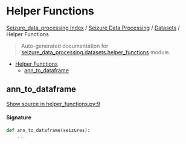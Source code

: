# Helper Functions

[Seizure_data_processing Index](../../README.md#seizure_data_processing-index) /
[Seizure Data Processing](../index.md#seizure-data-processing) /
[Datasets](./index.md#datasets) /
Helper Functions

> Auto-generated documentation for [seizure_data_processing.datasets.helper_functions](https://github.com/sderooij/seizure_data_processing/blob/main/seizure_data_processing/datasets/helper_functions.py) module.

- [Helper Functions](#helper-functions)
  - [ann_to_dataframe](#ann_to_dataframe)

## ann_to_dataframe

[Show source in helper_functions.py:9](https://github.com/sderooij/seizure_data_processing/blob/main/seizure_data_processing/datasets/helper_functions.py#L9)

#### Signature

```python
def ann_to_dataframe(seizures):
    ...
```